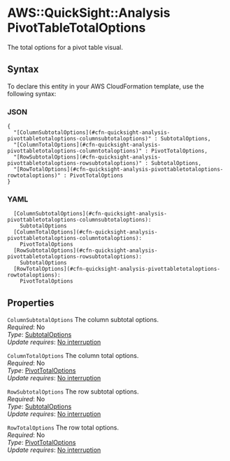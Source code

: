 # AWS::QuickSight::Analysis PivotTableTotalOptions<a name="aws-properties-quicksight-analysis-pivottabletotaloptions"></a>

The total options for a pivot table visual\.

## Syntax<a name="aws-properties-quicksight-analysis-pivottabletotaloptions-syntax"></a>

To declare this entity in your AWS CloudFormation template, use the following syntax:

### JSON<a name="aws-properties-quicksight-analysis-pivottabletotaloptions-syntax.json"></a>

```
{
  "[ColumnSubtotalOptions](#cfn-quicksight-analysis-pivottabletotaloptions-columnsubtotaloptions)" : SubtotalOptions,
  "[ColumnTotalOptions](#cfn-quicksight-analysis-pivottabletotaloptions-columntotaloptions)" : PivotTotalOptions,
  "[RowSubtotalOptions](#cfn-quicksight-analysis-pivottabletotaloptions-rowsubtotaloptions)" : SubtotalOptions,
  "[RowTotalOptions](#cfn-quicksight-analysis-pivottabletotaloptions-rowtotaloptions)" : PivotTotalOptions
}
```

### YAML<a name="aws-properties-quicksight-analysis-pivottabletotaloptions-syntax.yaml"></a>

```
  [ColumnSubtotalOptions](#cfn-quicksight-analysis-pivottabletotaloptions-columnsubtotaloptions):
    SubtotalOptions
  [ColumnTotalOptions](#cfn-quicksight-analysis-pivottabletotaloptions-columntotaloptions):
    PivotTotalOptions
  [RowSubtotalOptions](#cfn-quicksight-analysis-pivottabletotaloptions-rowsubtotaloptions):
    SubtotalOptions
  [RowTotalOptions](#cfn-quicksight-analysis-pivottabletotaloptions-rowtotaloptions):
    PivotTotalOptions
```

## Properties<a name="aws-properties-quicksight-analysis-pivottabletotaloptions-properties"></a>

`ColumnSubtotalOptions` <a name="cfn-quicksight-analysis-pivottabletotaloptions-columnsubtotaloptions"></a>
The column subtotal options\.  
_Required_: No  
_Type_: [SubtotalOptions](aws-properties-quicksight-analysis-subtotaloptions.md)  
_Update requires_: [No interruption](https://docs.aws.amazon.com/AWSCloudFormation/latest/UserGuide/using-cfn-updating-stacks-update-behaviors.html#update-no-interrupt)

`ColumnTotalOptions` <a name="cfn-quicksight-analysis-pivottabletotaloptions-columntotaloptions"></a>
The column total options\.  
_Required_: No  
_Type_: [PivotTotalOptions](aws-properties-quicksight-analysis-pivottotaloptions.md)  
_Update requires_: [No interruption](https://docs.aws.amazon.com/AWSCloudFormation/latest/UserGuide/using-cfn-updating-stacks-update-behaviors.html#update-no-interrupt)

`RowSubtotalOptions` <a name="cfn-quicksight-analysis-pivottabletotaloptions-rowsubtotaloptions"></a>
The row subtotal options\.  
_Required_: No  
_Type_: [SubtotalOptions](aws-properties-quicksight-analysis-subtotaloptions.md)  
_Update requires_: [No interruption](https://docs.aws.amazon.com/AWSCloudFormation/latest/UserGuide/using-cfn-updating-stacks-update-behaviors.html#update-no-interrupt)

`RowTotalOptions` <a name="cfn-quicksight-analysis-pivottabletotaloptions-rowtotaloptions"></a>
The row total options\.  
_Required_: No  
_Type_: [PivotTotalOptions](aws-properties-quicksight-analysis-pivottotaloptions.md)  
_Update requires_: [No interruption](https://docs.aws.amazon.com/AWSCloudFormation/latest/UserGuide/using-cfn-updating-stacks-update-behaviors.html#update-no-interrupt)
